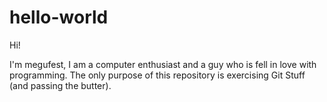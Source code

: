 # hello-world

Hi!

I'm megufest, I am a computer enthusiast and a guy who is fell in love with programming.
The only purpose of this repository is exercising Git Stuff (and passing the butter).
